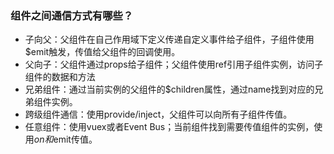 ### 组件之间通信方式有哪些？
- 子向父：父组件在自己作用域下定义传递自定义事件给子组件，子组件使用$emit触发，传值给父组件的回调使用。
- 父向子：父组件通过props给子组件；父组件使用ref引用子组件实例，访问子组件的数据和方法
- 兄弟组件：通过当前实例的父组件的$children属性，通过name找到对应的兄弟组件实例。
- 跨级组件通信：使用provide/inject，父组件可以向所有子组件传值。
- 任意组件：使用vuex或者Event Bus；当前组件找到需要传值组件的实例，使用$on和$emit传值。